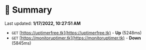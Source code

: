 # 📖 Summary
Last updated: **1/17/2022, 10:27:51 AM**

- `GET` [https://uptimerfree.tk](https://uptimerfree.tk) - **Up** (5248ms)
- `GET` [https://monitoruptimer.tk](https://monitoruptimer.tk) - **Down** (5845ms)
